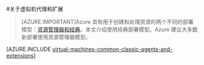 <properties
 pageTitle="Azure VM 代理和扩展 | Azure"
 description="提供了代理和扩展的概述以及如何使用经典部署模型安装代理。"
 services="virtual-machines-windows"
 documentationCenter=""
 authors="squillace"
 manager="timlt"
 editor=""
 tags="azure-service-management"/>

<tags
	ms.service="virtual-machines-windows"
	ms.date="04/14/2016"
	wacn.date="06/29/2016"/>

#关于虚拟机代理和扩展

> [AZURE.IMPORTANT]Azure 具有用于创建和处理资源的两个不同的部署模型：[资源管理器和经典](/documentation/articles/resource-manager-deployment-model)。本文介绍使用经典部署模型。Azure 建议大多数新部署使用资源管理器模型。

[AZURE.INCLUDE [virtual-machines-common-classic-agents-and-extensions](../includes/virtual-machines-common-classic-agents-and-extensions.md)]

<!---HONumber=Mooncake_0215_2016-->